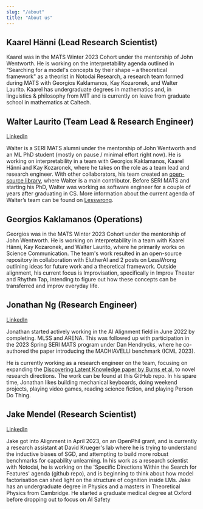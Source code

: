 ```yaml
---
slug: "/about"
title: "About us"
---
```


## Kaarel Hänni (Lead Research Scientist)
Kaarel was in the MATS Winter 2023 Cohort under the mentorship of John Wentworth. He is working on the interpretability agenda outlined in “Searching for a model's concepts by their shape – a theoretical framework" as a theorist in Notodai Research, a research team formed during MATS with Georgios Kaklamanos, Kay Kozaronek, and Walter Laurito. Kaarel has undergraduate degrees in mathematics and, in linguistics & philosophy from MIT and is currently on leave from graduate school in mathematics at Caltech.

## Walter Laurito (Team Lead & Research Engineer)
[LinkedIn](https://www.linkedin.com/in/walter-laurito-951565144/)

Walter is a SERI MATS alumni under the mentorship of John Wentworth and an ML PhD student (mostly on pause / minimal effort right now). He is working on interpretability in a team with Georgios Kaklamanos, Kaarel Hänni and Kay Kozaronek, where he takes on the role as a team lead and research engineer. 
With other collaborators, his team created an [open-source library](https://github.com/EleutherAI/elk), where Walter is a main contributor. 
Before SERI MATS and starting his PhD, Walter was working as software engineer for a couple of years after graduating in CS. More information about the current agenda of Walter’s team can be found on [Lesswrong](https://www.lesswrong.com/users/walt-1).

## Georgios Kaklamanos (Operations)
Georgios was in the MATS Winter 2023 Cohort under the mentorship of John Wentworth. He is working on interpretability in a team with Kaarel Hänni, Kay Kozaronek, and Walter Laurito, where he primarily works on Science Communication. The team's work resulted in an open-source repository in collaboration with ElutherAI and 2 posts on LessWrong outlining ideas for future work and a theoretical framework. Outside alignment, his current focus is Improvisation, specifically in Improv Theater and Rhythm Tap, intending to figure out how these concepts can be transferred and improv everyday life.

## Jonathan Ng (Research Engineer)
[LinkedIn](https://www.linkedin.com/in/jonathan-ng-7061a3162/)

Jonathan started actively working in the AI Alignment field in June 2022 by completing. MLSS and ARENA. This was followed up with participation in the 2023 Spring SERI MATS program under Dan Hendrycks, where he co-authored the paper introducing the MACHIAVELLI benchmark (ICML 2023).

He is currently working as a research engineer on the team, focusing on expanding the [Discovering Latent Knowledge paper by Burns et al.](https://arxiv.org/abs/2212.03827) to novel research directions. The work can be found at this GitHub repo.
In his spare time, Jonathan likes building mechanical keyboards, doing weekend projects, playing video games, reading science fiction, and playing Person Do Thing.

## Jake Mendel (Research Scientist)
[LinkedIn](https://www.linkedin.com/in/jake-m-b05289126/)

Jake got into Alignment in April 2023, on an OpenPhil grant, and is currently a research assistant at David Krueger's lab where he is trying to understand the inductive biases of SGD, and attempting to build more robust benchmarks for capability unlearning. In his work as a research scientist with Notodai, he is working on the 'Specific Directions Within the Search for Features' agenda (github repo), and is beginning to think about how model factorisation can shed light on the structure of cognition inside LMs. Jake has an undergraduate degree in Physics and a masters in Theoretical Physics from Cambridge. He started a graduate medical degree at Oxford before dropping out to focus on AI Safety
